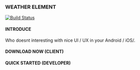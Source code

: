 ### WEATHER ELEMENT
[![Build Status](https://travis-ci.org/adefirmanf/weather-app.svg?branch=master)](https://travis-ci.org/adefirmanf/weather-app)


#### INTRODUCE 
Who doesnt interesting with nice UI / UX in your Android / iOS/. 

#### DOWNLOAD NOW (CLIENT)


#### QUICK STARTED (DEVELOPER)